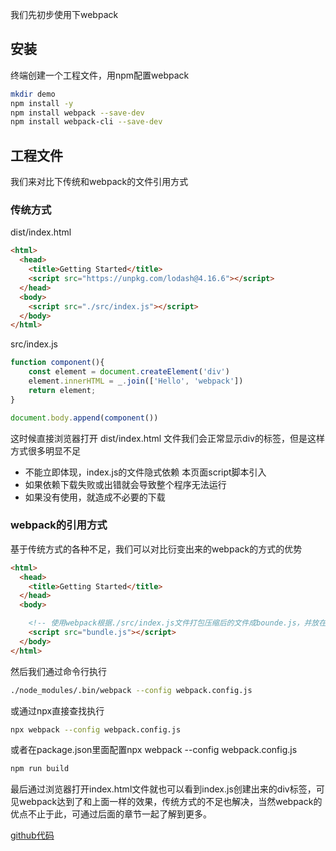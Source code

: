 
我们先初步使用下webpack

## 安装

终端创建一个工程文件，用npm配置webpack
```bash
mkdir demo
npm install -y
npm install webpack --save-dev
npm install webpack-cli --save-dev
```

<!-- more -->

## 工程文件

我们来对比下传统和webpack的文件引用方式

### 传统方式
dist/index.html
```html
<html>
  <head>
    <title>Getting Started</title>
    <script src="https://unpkg.com/lodash@4.16.6"></script>
  </head>
  <body>
    <script src="./src/index.js"></script>
  </body>
</html>
```

src/index.js
```javascript
function component(){
    const element = document.createElement('div')
    element.innerHTML = _.join(['Hello', 'webpack'])
    return element;
}

document.body.append(component())
```
这时候直接浏览器打开 dist/index.html 文件我们会正常显示div的标签，但是这样方式很多明显不足
- 不能立即体现，index.js的文件隐式依赖 本页面script脚本引入
- 如果依赖下载失败或出错就会导致整个程序无法运行
- 如果没有使用，就造成不必要的下载

### webpack的引用方式

基于传统方式的各种不足，我们可以对比衍变出来的webpack的方式的优势
```html
<html>
  <head>
    <title>Getting Started</title>
  </head>
  <body>

    <!-- 使用webpack根据./src/index.js文件打包压缩后的文件成bounde.js，并放在dist文件夹下和index.html同级，因此html直接引用打包压缩后的bounde.js文件 -->
    <script src="bundle.js"></script>
  </body>
</html>
```
然后我们通过命令行执行
```bash
./node_modules/.bin/webpack --config webpack.config.js
```
或通过npx直接查找执行
```bash
npx webpack --config webpack.config.js
```
或者在package.json里面配置npx webpack --config webpack.config.js
```bash
npm run build
```
最后通过浏览器打开index.html文件就也可以看到index.js创建出来的div标签，可见webpack达到了和上面一样的效果，传统方式的不足也解决，当然webpack的优点不止于此，可通过后面的章节一起了解到更多。

[github代码](https://github.com/carvetime/study-webpack)